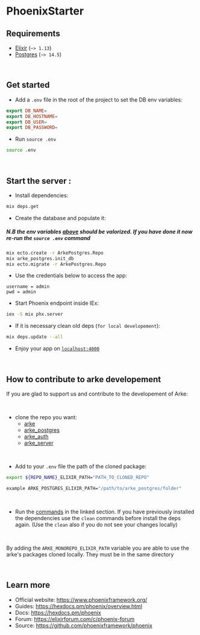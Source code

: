# PhoenixStarter

## Requirements

- [Elixir](https://elixir-lang.org/install.html) (`~> 1.13`)
- [Postgres](https://www.postgresql.org/docs/14/tutorial-install.html) (`~> 14.5`)

<br/>

## Get started

- Add a `.env` file in the root of the project to set the DB env variables:

```makefile
export DB_NAME=
export DB_HOSTNAME=
export DB_USER=
export DB_PASSWORD=
```

- Run `source .env`

```bash
source .env
```

<br/>

## Start the server :

- Install dependencies:

```bash
mix deps.get
```

- Create the database and populate it:

##### N.B the env variables [above](#get-started) should be valorized. If you have done it now re-run the `source .env` command

```bash
mix ecto.create -r ArkePostgres.Repo
mix arke_postgres.init_db
mix ecto.migrate -r ArkePostgres.Repo
```

- Use the credentials below to access the app:

```
username = admin
pwd = admin
```

- Start Phoenix endpoint inside IEx:

```bash
iex -S mix phx.server
```

- If it is necessary clean old deps (`for local developement`):

```bash
mix deps.update --all
```

- Enjoy your app on [`localhost:4000`](http://localhost:4000)

<br/>

## How to contribute to arke developement

If you are glad to support us and contribute to the developement of Arke:

 <br/>

- clone the repo you want:
  - [arke](https://github.com/arkemishub/arke)
  - [arke_postgres](https://github.com/arkemishub/arke-postgres)
  - [arke_auth](https://github.com/arkemishub/arke-auth)
  - [arke_server](https://github.com/arkemishub/arke-server)

<br/>

- Add to your `.env` file the path of the cloned package:

```bash
export ${REPO_NAME}_ELIXIR_PATH="PATH_TO_CLONED_REPO"

example ARKE_POSTGRES_ELIXIR_PATH="/path/to/arke_postgres/folder"
```

<br/>

- Run the [commands](#start-the-server) in the linked section. If you have previously installed the dependencies use the `clean` commands before install the deps again. (Use the `clean` also if you do not see your changes locally)

<br/>

By adding the `ARKE_MONOREPO_ELIXIR_PATH` variable you are able to use the arke's packages cloned locally. They must be in the same directory

<br/>

## Learn more

- Official website: https://www.phoenixframework.org/
- Guides: https://hexdocs.pm/phoenix/overview.html
- Docs: https://hexdocs.pm/phoenix
- Forum: https://elixirforum.com/c/phoenix-forum
- Source: https://github.com/phoenixframework/phoenix
